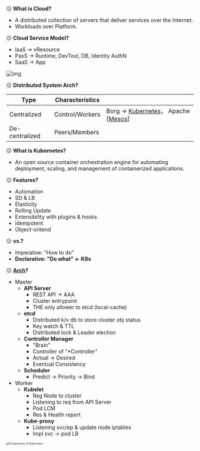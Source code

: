 :confused: **What is Cloud?**

- A distributed collection of servers that deliver services over the Internet.
- Workloads over Platform.



:confused: **Cloud Service Model?**

- IaaS → vResource
- PasS → Runtime, DevTool, DB, Identity AuthN
- SaaS → App



![img](https://www.redhat.com/rhdc/managed-files/styles/wysiwyg_full_width/private/iaas-paas-saas-diagram5.1-1638x1046.png?itok=Ul0Em30u)



:confused: **Distributed System Arch?**

| Type           | Characteristics |                                                              |
| -------------- | --------------- | ------------------------------------------------------------ |
| Centralized    | Control/Workers | Borg → [Kubernetes](https://kubernetes.io/)， Apache [[Mesos](https://mesos.apache.org/)] |
| De-centralized | Peers/Members   |                                                              |



:confused: **What is Kubernetes?**

- An open source container orchestration engine for automating deployment, scaling, and management of containerized applications.



:confused: **Features?**

- Automation
- SD & LB
- Elasticity
- Rolling Update
- Extensibility with plugins & hooks
- Idempotent
- Object-oritend



:confused: **vs.?**

- Imperative: "How to do"
- **Declarative: "Do what" ← K8s**



:confused: **[Arch](https://kubernetes.io/docs/concepts/architecture/)?**

- Master
  - **API Server**
    - REST API → AAA
    - Cluster entrypoint
    - THE only allower to etcd (local-cache)
  - **etcd**
    - Distributed k/v db to store cluster obj status
    - Key watch & TTL
    - Distributed lock & Leader election
  - **Controller Manager**
    - "Brain"
    - Controller of "*Controller"
    - Actual → Desired
    - Eventual Consistency
  - **Scheduler**
    - Predict → Priority → Bind
- Worker
  - **Kubelet**
    - Reg Node to cluster
    - Listening to req from API Server
    - Pod LCM
    - Res & Health report
  - **Kube-proxy**
    - Listening svc/ep & update node iptables
    - Impl svc → pod LB



<img src="https://kubernetes.io/images/docs/kubernetes-cluster-architecture.svg" alt="Components of Kubernetes" style="zoom:50%;" />
